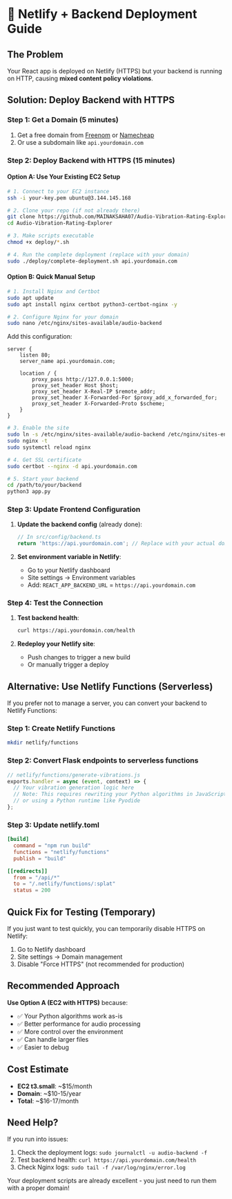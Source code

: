 # 🚀 Netlify + Backend Deployment Guide

## The Problem
Your React app is deployed on Netlify (HTTPS) but your backend is running on HTTP, causing **mixed content policy violations**.

## Solution: Deploy Backend with HTTPS

### Step 1: Get a Domain (5 minutes)
1. Get a free domain from [Freenom](https://freenom.com) or [Namecheap](https://namecheap.com)
2. Or use a subdomain like `api.yourdomain.com`

### Step 2: Deploy Backend with HTTPS (15 minutes)

#### Option A: Use Your Existing EC2 Setup
```bash
# 1. Connect to your EC2 instance
ssh -i your-key.pem ubuntu@3.144.145.168

# 2. Clone your repo (if not already there)
git clone https://github.com/MAINAKSAHA07/Audio-Vibration-Rating-Explorer.git
cd Audio-Vibration-Rating-Explorer

# 3. Make scripts executable
chmod +x deploy/*.sh

# 4. Run the complete deployment (replace with your domain)
sudo ./deploy/complete-deployment.sh api.yourdomain.com
```

#### Option B: Quick Manual Setup
```bash
# 1. Install Nginx and Certbot
sudo apt update
sudo apt install nginx certbot python3-certbot-nginx -y

# 2. Configure Nginx for your domain
sudo nano /etc/nginx/sites-available/audio-backend
```

Add this configuration:
```nginx
server {
    listen 80;
    server_name api.yourdomain.com;

    location / {
        proxy_pass http://127.0.0.1:5000;
        proxy_set_header Host $host;
        proxy_set_header X-Real-IP $remote_addr;
        proxy_set_header X-Forwarded-For $proxy_add_x_forwarded_for;
        proxy_set_header X-Forwarded-Proto $scheme;
    }
}
```

```bash
# 3. Enable the site
sudo ln -s /etc/nginx/sites-available/audio-backend /etc/nginx/sites-enabled/
sudo nginx -t
sudo systemctl reload nginx

# 4. Get SSL certificate
sudo certbot --nginx -d api.yourdomain.com

# 5. Start your backend
cd /path/to/your/backend
python3 app.py
```

### Step 3: Update Frontend Configuration

1. **Update the backend config** (already done):
   ```typescript
   // In src/config/backend.ts
   return 'https://api.yourdomain.com'; // Replace with your actual domain
   ```

2. **Set environment variable in Netlify**:
   - Go to your Netlify dashboard
   - Site settings → Environment variables
   - Add: `REACT_APP_BACKEND_URL` = `https://api.yourdomain.com`

### Step 4: Test the Connection

1. **Test backend health**:
   ```bash
   curl https://api.yourdomain.com/health
   ```

2. **Redeploy your Netlify site**:
   - Push changes to trigger a new build
   - Or manually trigger a deploy

## Alternative: Use Netlify Functions (Serverless)

If you prefer not to manage a server, you can convert your backend to Netlify Functions:

### Step 1: Create Netlify Functions
```bash
mkdir netlify/functions
```

### Step 2: Convert Flask endpoints to serverless functions
```javascript
// netlify/functions/generate-vibrations.js
exports.handler = async (event, context) => {
  // Your vibration generation logic here
  // Note: This requires rewriting your Python algorithms in JavaScript
  // or using a Python runtime like Pyodide
};
```

### Step 3: Update netlify.toml
```toml
[build]
  command = "npm run build"
  functions = "netlify/functions"
  publish = "build"

[[redirects]]
  from = "/api/*"
  to = "/.netlify/functions/:splat"
  status = 200
```

## Quick Fix for Testing (Temporary)

If you just want to test quickly, you can temporarily disable HTTPS on Netlify:

1. Go to Netlify dashboard
2. Site settings → Domain management
3. Disable "Force HTTPS" (not recommended for production)

## Recommended Approach

**Use Option A (EC2 with HTTPS)** because:
- ✅ Your Python algorithms work as-is
- ✅ Better performance for audio processing
- ✅ More control over the environment
- ✅ Can handle larger files
- ✅ Easier to debug

## Cost Estimate

- **EC2 t3.small**: ~$15/month
- **Domain**: ~$10-15/year
- **Total**: ~$16-17/month

## Need Help?

If you run into issues:
1. Check the deployment logs: `sudo journalctl -u audio-backend -f`
2. Test backend health: `curl https://api.yourdomain.com/health`
3. Check Nginx logs: `sudo tail -f /var/log/nginx/error.log`

Your deployment scripts are already excellent - you just need to run them with a proper domain!
